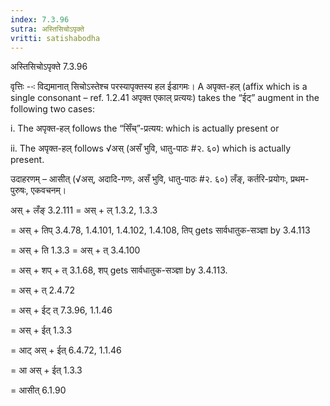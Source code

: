 ```yaml
---
index: 7.3.96
sutra: अस्तिसिचोऽपृक्ते
vritti: satishabodha
---
```



 अस्तिसिचोऽपृक्ते 7.3.96 


वृत्तिः --ः विद्यमानात् सिचोऽस्तेश्च परस्यापृक्तस्य हल ईडागमः। A अपृक्त-हल् (affix which is a single consonant – ref. 1.2.41 अपृक्त एकाल् प्रत्ययः) takes the “ईट्” augment in the following two cases: 

i. The अपृक्त-हल् follows the “सिँच्”-प्रत्यय: which is actually present or 

ii. The अपृक्त-हल् follows √अस् (असँ भुवि, धातु-पाठः #२. ६०) which is actually present. 


उदाहरणम् – आसीत् (√अस्, अदादि-गणः, असँ भुवि, धातु-पाठः #२. ६०) लँङ्, कर्तरि-प्रयोगः, प्रथम-पुरुषः, एकवचनम्। 


अस् + लँङ् 3.2.111 = अस् + ल् 1.3.2, 1.3.3 

= अस् + तिप् 3.4.78, 1.4.101, 1.4.102, 1.4.108, तिप् gets सार्वधातुक-सञ्ज्ञा by 3.4.113 

= अस् + ति 1.3.3 = अस् + त् 3.4.100 

= अस् + शप् + त् 3.1.68, शप् gets सार्वधातुक-सञ्ज्ञा by 3.4.113. 

= अस् + त् 2.4.72 

= अस् + ईट् त् 7.3.96, 1.1.46 

= अस् + ईत् 1.3.3 

= आट् अस् + ईत् 6.4.72, 1.1.46 

= आ अस् + ईत् 1.3.3 

= आसीत् 6.1.90 


